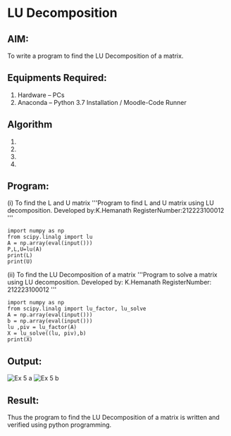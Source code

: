 # LU Decomposition 

## AIM:
To write a program to find the LU Decomposition of a matrix.

## Equipments Required:
1. Hardware – PCs
2. Anaconda – Python 3.7 Installation / Moodle-Code Runner

## Algorithm
1. 
2. 
3. 
4. 

## Program:
(i) To find the L and U matrix
'''Program to find L and U matrix using LU decomposition.
Developed by:K.Hemanath
RegisterNumber:212223100012
'''
```
import numpy as np
from scipy.linalg import lu
A = np.array(eval(input()))
P,L,U=lu(A)
print(L)
print(U)
```
(ii) To find the LU Decomposition of a matrix
'''Program to solve a matrix using LU decomposition.
Developed by: K.Hemanath
RegisterNumber: 212223100012
'''
```
import numpy as np
from scipy.linalg import lu_factor, lu_solve
A = np.array(eval(input()))
b = np.array(eval(input()))
lu ,piv = lu_factor(A)
X = lu_solve((lu, piv),b)
print(X)
```
## Output:
![Ex 5 a](https://github.com/Hemanath08/LU-Decomposition/assets/151807176/5869b58b-e5b4-49ca-96d6-1b71b03f8d9d)
![Ex 5 b](https://github.com/Hemanath08/LU-Decomposition/assets/151807176/694b8da5-af23-41fb-b557-a24bd28803b9)

## Result:
Thus the program to find the LU Decomposition of a matrix is written and verified using python programming.

